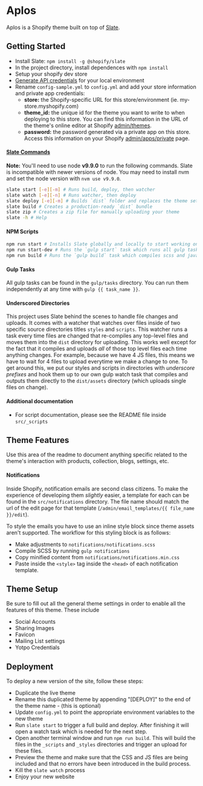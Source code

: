 # Aplos

Aplos is a Shopify theme built on top of [Slate](https://shopify.github.io/slate/).

## Getting Started

- Install Slate: `npm install -g @shopify/slate`
- In the project directory, install dependences with `npm install`
- Setup your shopify dev store
- [Generate API credentials](https://help.shopify.com/api/getting-started/api-credentials#get-credentials-through-the-shopify-admin) for your local environment
- Rename `config-sample.yml` to `config.yml` and add your store information and private app credentials:
  - **store:** the Shopify-specific URL for this store/environment (ie. my-store.myshopify.com)
  - **theme_id:** the unique id for the theme you want to write to when deploying to this store. You can find this information in the URL of the theme's online editor at Shopify [admin/themes](https://shopify.com/admin/themes).
  - **password:** the password generated via a private app on this store.  Access this information on your Shopify [admin/apps/private](https://shopify.com/admin/apps/private) page.

#### [Slate Commands](https://shopify.github.io/slate/commands/)

**Note:** You'll need to use node **v9.9.0** to run the following commands.  Slate is incompatible with newer versions of node.  You may need to install nvm and set the node version with `nvm use v9.9.0`.

```bash
slate start [-e][-m] # Runs build, deploy, then watcher
slate watch [-e][-n] # Runs watcher, then deploy
slate deploy [-e][-m] # Builds `dist` folder and replaces the theme set in config.yml
slate build # Creates a production-ready `dist` bundle
slate zip # Creates a zip file for manually uploading your theme
slate -h # Help
```

#### NPM Scripts

```bash
npm run start # Installs Slate globally and locally to start working on any project.
npm run start-dev # Runs the `gulp start` task which runs all gulp tasks and then starts a watcher
npm run build # Runs the `gulp build` task which compiles scss and javascript in production mode (minification enabled)
```

#### Gulp Tasks

All gulp tasks can be found in the `gulp/tasks` directory.  You can run them independently at any time with `gulp {{ task_name }}`.

#### Underscored Directories

This project uses Slate behind the scenes to handle file changes and uploads.  It comes with a watcher that watches over files inside of two specific source directories titles `styles` and `scripts`.  This watcher runs a task every time files are changed that re-compiles any top-level files and moves them into the `dist` directory for uploading.  This works well except for the fact that it compiles and uploads _all_ of those top level files each time anything changes.  For example, because we have 4 JS files, this means we have to wait for 4 files to upload everytime we make a change to one.  To get around this, we put our styles and scripts in directories with _underscore prefixes_ and hook them up to our own gulp watch task that compiles and outputs them directly to the `dist/assets` directory (which uploads single files on change).

#### Additional documentation

- For script documentation, please see the README file inside `src/_scripts`

## Theme Features

Use this area of the readme to document anything specific related to the theme's interaction with products, collection, blogs, settings, etc.

#### Notifications

Inside Shopify, notification emails are second class citizens.  To make the experience of developing them *slightly* easier, a template for each can be found in the `src/notifications` directory.  The file name should match the url of the edit page for that template (`/admin/email_templates/{{ file_name }}/edit`).

To style the emails you have to use an inline style block since theme assets aren't supported.  The workflow for this styling block is as follows:

- Make adjustments to `notifications/notifications.scss`
- Compile SCSS by running `gulp notifications`
- Copy minified content from `notifications/notifications.min.css`
- Paste inside the `<style>` tag inside the `<head>` of each notification template.

## Theme Setup
Be sure to fill out all the general theme settings in order to enable all the features of this theme.  These include 

- Social Accounts
- Sharing Images
- Favicon
- Mailing List settings
- Yotpo Credentials

## Deployment
To deploy a new version of the site, follow these steps:

- Duplicate the live theme
- Rename this duplicated theme by appending "[DEPLOY]" to the end of the theme name - (this is optional)
- Update `config.yml` to point the appropriate environment variables to the new theme
- Run `slate start` to trigger a full build and deploy.  After finishing it will open a watch task which is needed for the next step.
- Open another terminal window and run `npm run build`.  This will build the files in the `_scripts` and `_styles` directories and trigger an upload for these files.
- Preview the theme and make sure that the CSS and JS files are being included and that no errors have been introduced in the build process.
- Kill the `slate watch` process
- Enjoy your new website
